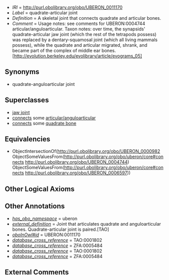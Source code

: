  * *IRI* = http://purl.obolibrary.org/obo/UBERON_0011170
 * *Label* = quadrate-articular joint
 * *Definition* = A skeletal joint that connects quadrate and articular bones.
 * *Comment* = Usage notes: see comments for UBERON:0004744 articular/anguloarticular.  Taxon notes: over time, the synapsids' quadrate-articular jaw joint (which the rest of the tetrapods possess) was replaced by a dentary-squamosal joint (which all living mammals possess), while the quadrate and articular migrated, shrank, and became part of the complex of middle ear bones.[http://evolution.berkeley.edu/evolibrary/article/evograms_05]

## Synonyms

 * quadrate-anguloarticular joint

## Superclasses

 * [jaw joint](../../UBERON/71/UBERON_0011171.md)
 * [connects](../../ts/core#connects.md) some [articular/anguloarticular](../../UBERON/44/UBERON_0004744.md)
 * [connects](../../ts/core#connects.md) some [quadrate bone](../../UBERON/97/UBERON_0006597.md)

## Equivalencies

 * ObjectIntersectionOf(<http://purl.obolibrary.org/obo/UBERON_0000982> ObjectSomeValuesFrom(<http://purl.obolibrary.org/obo/uberon/core#connects> <http://purl.obolibrary.org/obo/UBERON_0004744>) ObjectSomeValuesFrom(<http://purl.obolibrary.org/obo/uberon/core#connects> <http://purl.obolibrary.org/obo/UBERON_0006597>))

## Other Logical Axioms


## Other Annotations

 * *[has_obo_namespace](../../ce/oboInOwl#hasOBONamespace.md)* = uberon
 * *[external_definition](../../UBPROP/01/UBPROP_0000001.md)* = Joint that articulates quadrate and anguloarticular bones. Quadrate-articular joint is paired.[TAO]
 * *[oboInOwl#id](../../id/oboInOwl#id.md)* = UBERON:0011170
 * *[database_cross_reference](../../ef/oboInOwl#hasDbXref.md)* = TAO:0001802
 * *[database_cross_reference](../../ef/oboInOwl#hasDbXref.md)* = ZFA:0005484
 * *[database_cross_reference](../../ef/oboInOwl#hasDbXref.md)* = TAO:0001802
 * *[database_cross_reference](../../ef/oboInOwl#hasDbXref.md)* = ZFA:0005484

## External Comments

